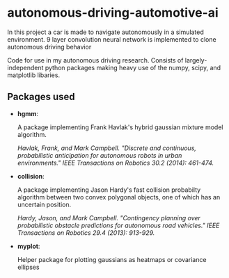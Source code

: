 # autonomous-driving-automotive-ai

In this project a car is made to navigate autonomously in a simulated environment.
9 layer convolution neural network is implemented to clone autonomous driving behavior

Code for use in my autonomous driving research. Consists of largely-independent python packages
making heavy use of the numpy, scipy, and matplotlib libaries. 


## Packages used
* **hgmm**: 

    A package implementing Frank Havlak's hybrid gaussian mixture model algorithm.

    *Havlak, Frank, and Mark Campbell. "Discrete and continuous, probabilistic anticipation for autonomous robots in urban environments." IEEE Transactions on Robotics 30.2 (2014): 461-474.*

* **collision**:

    A package implementing Jason Hardy's fast collision probabilty algorithm between 
    two convex polygonal objects, one of which has an uncertain position.

    *Hardy, Jason, and Mark Campbell. "Contingency planning over probabilistic obstacle predictions for autonomous road vehicles." IEEE Transactions on Robotics 29.4 (2013): 913-929.*

* **myplot**:

    Helper package for plotting gaussians as heatmaps or covariance ellipses
